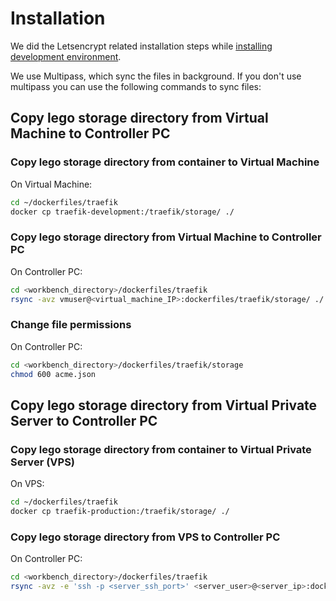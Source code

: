 # Installation
We did the Letsencrypt related installation steps while [installing development environment](install_dev.md).

We use Multipass, which sync the files in background. If you don't use multipass you can use the following commands to sync files:

## Copy lego storage directory from Virtual Machine to Controller PC

### Copy lego storage directory from container to Virtual Machine

On Virtual Machine:
```bash
cd ~/dockerfiles/traefik
docker cp traefik-development:/traefik/storage/ ./
```

### Copy lego storage directory from Virtual Machine to Controller PC

On Controller PC:
```bash
cd <workbench_directory>/dockerfiles/traefik
rsync -avz vmuser@<virtual_machine_IP>:dockerfiles/traefik/storage/ ./
```

### Change file permissions
On Controller PC:
```bash
cd <workbench_directory>/dockerfiles/traefik/storage
chmod 600 acme.json
```

## Copy lego storage directory from Virtual Private Server to Controller PC

### Copy lego storage directory from container to Virtual Private Server (VPS)

On VPS:
```bash
cd ~/dockerfiles/traefik
docker cp traefik-production:/traefik/storage/ ./
```

### Copy lego storage directory from VPS to Controller PC

On Controller PC:
```bash
cd <workbench_directory>/dockerfiles/traefik
rsync -avz -e 'ssh -p <server_ssh_port>' <server_user>@<server_ip>:dockerfiles/traefik/storage ./
```

